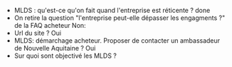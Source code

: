 - MLDS : qu'est-ce qu'on fait quand l'entreprise est réticente ? done
- On retire la question "l'entreprise peut-elle dépasser les engagments ?" de la FAQ acheteur Non:
- Url du site ? Oui
- MLDS: démarchage acheteur. Proposer de contacter un ambassadeur de Nouvelle Aquitaine ? Oui
- Sur quoi sont objectivé les MLDS ?
